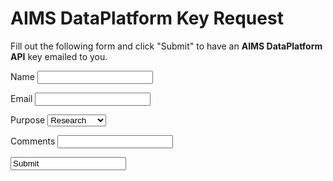 AIMS DataPlatform Key Request
=============================

Fill out the following form and click "Submit" to have an __AIMS DataPlatform API__ key emailed to you.

<label>Name <input id="name" name="name" type="text"></label><br/>

<label>Email <input id="email" type="text" name="email"></label><br/>

<label> Purpose
    <select name="purpose" id="purpose">
        <option value="research">Research</option>
        <option value="education">Education</option>
        <option value="commercial">Commercial</option>
        <option value="general">General</option>
        <option value="other">Other</option>
    </select>
</label><br/>

<label>Comments <input id="comments" type="text" name="comments"></label><br/>

<input value="Submit" onclick="processRequest();"></br>

<p id="success" style="display: none;">Your request was submitted, please check your email.</p>
<p id="fail" style="display: none;">Your request was not submitted, please try again later or report an error to .....</p>

<script src="https://code.jquery.com/jquery-3.2.1.min.js"></script>
<script>

function processRequest() {
    var name = $("#name").val();
    var email = $("#email").val();
    var purpose = $("#purpose").val();
    var comments = $("#comments").val();
    var downloadUrl = "http://something/somewhere";    
    console.log(name, email, purpose, comments);
    
    $.ajax({
        url: "https://api.aims.gov.au/download/key",
        method: "POST",
        contentType: "application/json",
        crossDomain: true,
        data:
            {
                "name": name,
                "email": email,
                "purpose": purpose,
                "comments": comments,
                "download-url": downloadUrl
            },
        success:
            function(result) {
                console.log("Success:", result);
                $("#keyRequest").hide();
                $("#success").show();
            },
        error:
            function(xhr,status,error) {
            }
         }
    );
}
</script>
